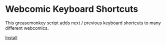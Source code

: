 # Webcomic Keyboard Shortcuts

This greasemonkey script adds next / previous keyboard shortcuts to many
different webcomics.

[Install](../raw/master/webcomic-keyboard-shortcuts.user.js)

